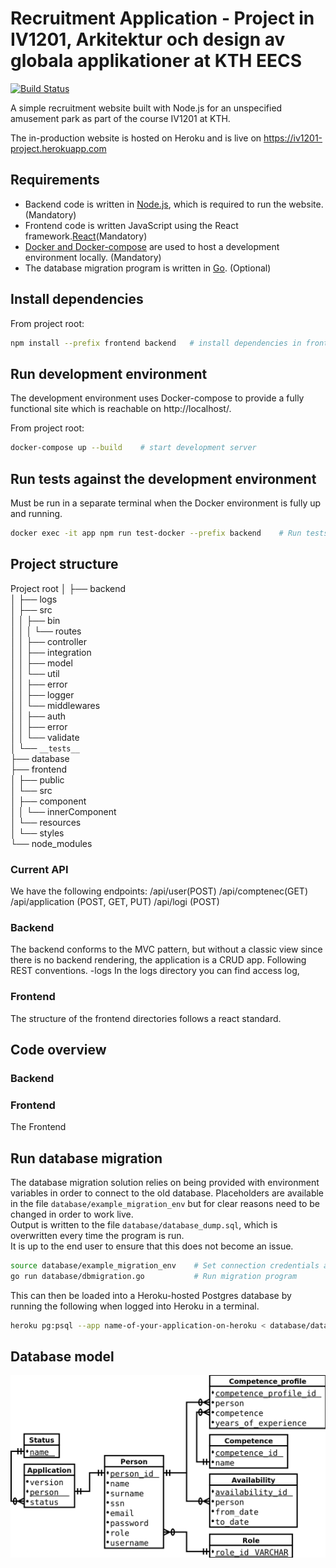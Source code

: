 # Recruitment Application - Project in IV1201, Arkitektur och design av globala applikationer at KTH EECS

[![Build Status](https://travis-ci.org/MarcusNilssonGithub/iv1201-project.svg?branch=master)](https://travis-ci.org/MarcusNilssonGithub/iv1201-project)

A simple recruitment website built with Node.js for an unspecified amusement park as part of the course IV1201 at KTH.

The in-production website is hosted on Heroku and is live on https://iv1201-project.herokuapp.com

## Requirements

- Backend code is written in [Node.js](https://nodejs.org/), which is required to run the website. (Mandatory)
- Frontend code is written JavaScript using the React framework.[React](https://reactjs.org/)(Mandatory)
- [Docker and Docker-compose](https://www.docker.com/) are used to host a development environment locally. (Mandatory)
- The database migration program is written in [Go](https://golang.org/). (Optional)

## Install dependencies

From project root:

```bash
npm install --prefix frontend backend   # install dependencies in frontend and backend
```

## Run development environment

The development environment uses Docker-compose to provide a fully functional site which is reachable on http://localhost/.

From project root:

```bash
docker-compose up --build    # start development server
```

## Run tests against the development environment

Must be run in a separate terminal when the Docker environment is fully up and running.

```bash
docker exec -it app npm run test-docker --prefix backend    # Run tests in development env
```

## Project structure
Project root
│
├── backend  
│   ├── logs  
│   ├── src  
│   │   ├── bin  
│   │   │   └── routes  
│   │   ├── controller  
│   │   ├── integration  
│   │   ├── model  
│   │   └── util  
│   │       ├── error  
│   │       ├── logger  
│   │       └── middlewares  
│   │           ├── auth  
│   │           ├── error  
│   │           └── validate  
│   └── `__tests__`  
├── database  
├── frontend  
│   ├── public  
│   └── src  
│       ├── component  
│       │   └── innerComponent  
│       └── resources  
│           └── styles  
└── node_modules
### Current API
We have the following endpoints:
/api/user(POST)
/api/comptenec(GET) 
/api/application (POST, GET, PUT)
/api/logi (POST)
### Backend
The backend conforms to the MVC pattern, but without a classic view since there is no backend rendering, the application is a CRUD app. Following REST conventions.
-logs
In the logs directory you can find access log, 
### Frontend
The structure of the frontend directories follows a react standard.
## Code overview
### Backend
### Frontend
The Frontend


## Run database migration

The database migration solution relies on being provided with environment variables in order to connect to the old database. Placeholders are available in the file `database/example_migration_env` but for clear reasons need to be changed in order to work live.  
Output is written to the file `database/database_dump.sql`, which is overwritten every time the program is run.  
It is up to the end user to ensure that this does not become an issue.

```bash
source database/example_migration_env    # Set connection credentials as environment variables
go run database/dbmigration.go           # Run migration program
```

This can then be loaded into a Heroku-hosted Postgres database by running the following when logged into Heroku in a terminal.

```bash
heroku pg:psql --app name-of-your-application-on-heroku < database/database_dump.sql
```

## Database model

![](database/database_model.png)
